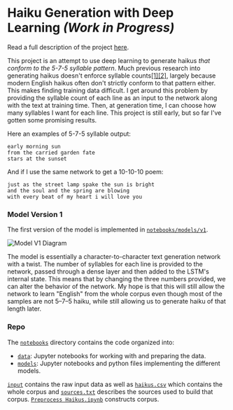 # Haiku Generation with Deep Learning _(Work in Progress)_

Read a full description of the project [here](https://towardsdatascience.com/generating-haiku-with-deep-learning-dbf5d18b4246).

This project is an attempt to use deep learning to generate haikus _that conform
to the 5-7-5 syllable pattern_. Much previous research into generating haikus
doesn't enforce syllable counts[[1]](https://www.cs.bgu.ac.il/~yoavg/publications/calc09haiku.pdf)[[2]](https://neuro.cs.ut.ee/wp-content/uploads/2018/02/poetry.pdf), largely because modern English haikus often
don't strictly conform to that pattern either. This makes finding training
data difficult. I get around this problem by providing the syllable count of
each line as an input to the network along with the text at training time. Then,
at generation time, I can choose how many syllables I want for each line. This
project is still early, but so far I've gotten some promising results.

Here an examples of 5-7-5 syllable output:

```
early morning sun
from the carried garden fate
stars at the sunset
```

And if I use the same network to get a 10-10-10 poem:
```
just as the street lamp spake the sun is bright
and the soul and the spring are blowing
with every beat of my heart i will love you
```

### Model Version 1

The first version of the model is implemented in [`notebooks/models/v1`](notebooks/models/v1).

![Model V1 Diagram](https://github.com/docmarionum1/haikurnn/raw/master/notebooks/models/v1/diagram.png)

The model is essentially a character-to-character text generation network with a twist. 
The number of syllables for each line is provided to the network, passed through a dense 
layer and then added to the LSTM's internal state. This means that by changing the three numbers 
provided, we can alter the behavior of the network. My hope is that this will still 
allow the network to learn "English" from the whole corpus even though most of the samples 
are not 5–7–5 haiku, while still allowing us to generate haiku of that length later. 

### Repo

The [`notebooks`](notebooks) directory contains the code organized into:
- [`data`](notebooks/data): Jupyter notebooks for working with and preparing the data.
- [`models`](notebooks/models): Jupyter notebooks and python files implementing the different models.

[`input`](input) contains the raw input data as well as [`haikus.csv`](input/poems/haikus.csv) 
which contains the whole corpus and [`sources.txt`](input/poems/sources.txt) describes the
sources used to build that corpus. [`Preprocess Haikus.ipynb`](notebooks/data/Preprocess%20Haikus.ipynb) 
constructs corpus.
